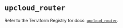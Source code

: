 # `upcloud_router`

Refer to the Terraform Registry for docs: [`upcloud_router`](https://registry.terraform.io/providers/upcloudltd/upcloud/5.28.0/docs/resources/router).
